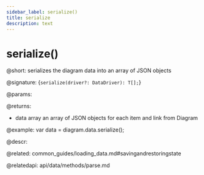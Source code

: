 ```yaml
---
sidebar_label: serialize()
title: serialize
description: text
---
```


# serialize()

@short: serializes the diagram data into an array of JSON objects

@signature: {`serialize(driver?: DataDriver): T[];`}

@params:

@returns:
- data		array		an array of JSON objects for each item and link from Diagram

@example:
var data = diagram.data.serialize();

@descr:


@related:
common_guides/loading_data.md#savingandrestoringstate

@relatedapi:
api/data/methods/parse.md
